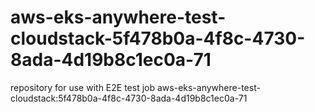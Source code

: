 # aws-eks-anywhere-test-cloudstack-5f478b0a-4f8c-4730-8ada-4d19b8c1ec0a-71
repository for use with E2E test job aws-eks-anywhere-test-cloudstack:5f478b0a-4f8c-4730-8ada-4d19b8c1ec0a-71
